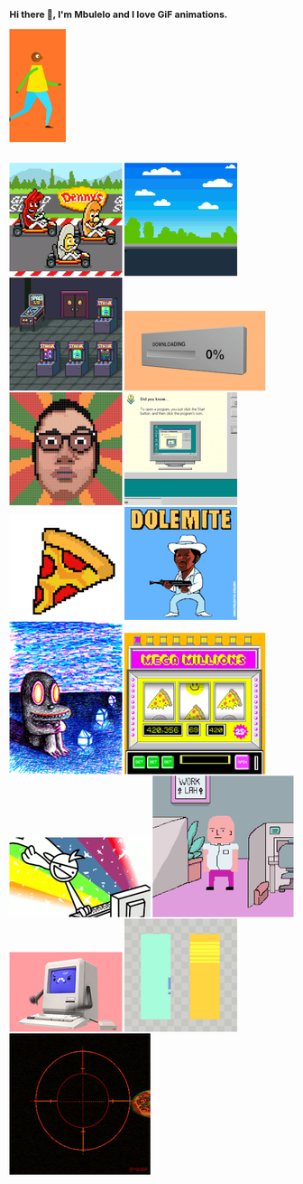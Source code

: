 ### Hi there 👋, I'm Mbulelo and I love GiF animations.

![gif-Animation](GiphyAnimations/aa.gif) <br><br><br>![gif-Animation](GiphyAnimations/bb.gif) ![gif-Animation](GiphyAnimations/cc.gif) ![gif-Animation](GiphyAnimations/dd.gif)
![gif-Animation](GiphyAnimations/ee.gif) ![gif-Animation](GiphyAnimations/ff.gif) ![gif-Animation](GiphyAnimations/gg.gif) ![gif-Animation](GiphyAnimations/hh.gif)
![gif-Animation](GiphyAnimations/ii.gif) ![gif-Animation](GiphyAnimations/jj.gif) ![gif-Animation](GiphyAnimations/kk.gif) ![gif-Animation](GiphyAnimations/ll.gif)
![gif-Animation](GiphyAnimations/mm.gif) ![gif-Animation](GiphyAnimations/nn.gif) ![gif-Animation](GiphyAnimations/oo.gif) ![gif-Animation](GiphyAnimations/pp.gif)




<!--
**mbulelo-damba/mbulelo-damba** is a ✨ _special_ ✨ repository because its `README.md` (this file) appears on your GitHub profile.

Here are some ideas to get you started:

- 🔭 I’m currently working on ...
- 🌱 I’m currently learning ...
- 👯 I’m looking to collaborate on ...
- 🤔 I’m looking for help with ...
- 💬 Ask me about ...
- 📫 How to reach me: ...
- 😄 Pronouns: ...
- ⚡ Fun fact: ...
-->
